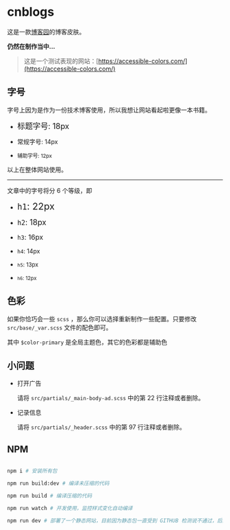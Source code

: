 # cnblogs

这是一款[博客园](https://www.cnblogs.com/)的博客皮肤。

**仍然在制作当中...**

> 这是一个测试表现的网站：[https://accessible-colors.com/](https://accessible-colors.com/)


## 字号

字号上因为是作为一份技术博客使用，所以我想让网站看起啦更像一本书籍。

- <span style="font-size: 18px">标题字号: 18px</span>

- <span style="font-size: 14px">常规字号: 14px</span>

- <span style="font-size: 12px">辅助字号: 12px</span>

以上在整体网站使用。

---

文章中的字号将分 6 个等级，即 

- <span style="font-size: 22px">`h1`: 22px</span>

- <span style="font-size: 18px">`h2`: 18px</span>

- <span style="font-size: 16px">`h3`: 16px</span>

- <span style="font-size: 14px">`h4`: 14px</span>

- <span style="font-size: 13px">`h5`: 13px</span>

- <span style="font-size: 12px">`h6`: 12px</span>

## 色彩

如果你恰巧会一些 `scss` ，那么你可以选择重新制作一些配置。只要修改 `src/base/_var.scss` 文件的配色即可。

其中 `$color-primary` 是全局主题色，其它的色彩都是辅助色


## 小问题

- 打开广告
 
  请将 `src/partials/_main-body-ad.scss` 中的第 22 行注释或者删除。

- 记录信息
 
  请将 `src/partials/_header.scss` 中的第 97 行注释或者删除。


## NPM

``` bash

npm i # 安装所有包

npm run build:dev # 编译未压缩的代码

npm run build # 编译压缩的代码

npm run watch # 开发使用，监控样式变化自动编译

npm run dev # 部署了一个静态网站，目前因为静态包一直受到 GITHUB 检测说不通过，后期删除

```
